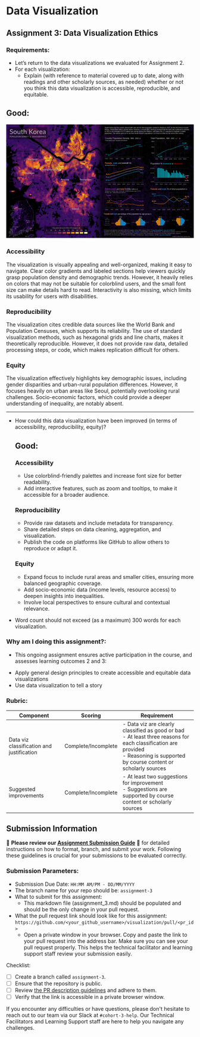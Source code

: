 # Data Visualization

## Assignment 3: Data Visualization Ethics

### Requirements:
- Let’s return to the data visualizations we evaluated for Assignment 2.  
- For each visualization: 
    - Explain (with reference to material covered up to date, along with readings and other scholarly sources, as needed) whether or not you think this data visualization is accessible, reproducible, and equitable. 
       
## Good:

![South Korea Population Density & Demographics](./1.png)

### Accessibility
The visualization is visually appealing and well-organized, making it easy to navigate. Clear color gradients and labeled sections help viewers quickly grasp population density and demographic trends. However, it heavily relies on colors that may not be suitable for colorblind users, and the small font size can make details hard to read. Interactivity is also missing, which limits its usability for users with disabilities.

### Reproducibility
The visualization cites credible data sources like the World Bank and Population Censuses, which supports its reliability. The use of standard visualization methods, such as hexagonal grids and line charts, makes it theoretically reproducible. However, it does not provide raw data, detailed processing steps, or code, which makes replication difficult for others.

### Equity
The visualization effectively highlights key demographic issues, including gender disparities and urban-rural population differences. However, it focuses heavily on urban areas like Seoul, potentially overlooking rural challenges. Socio-economic factors, which could provide a deeper understanding of inequality, are notably absent.

----

 - How could this data visualization have been improved (in terms of accessibility, reproducibility, equity)?
    ## Good:
    ### Accessibility
    - Use colorblind-friendly palettes and increase font size for better readability.
    - Add interactive features, such as zoom and tooltips, to make it accessible for a broader audience.

    ### Reproducibility
    - Provide raw datasets and include metadata for transparency.
    - Share detailed steps on data cleaning, aggregation, and visualization.
    - Publish the code on platforms like GitHub to allow others to reproduce or adapt it.

    ### Equity
    - Expand focus to include rural areas and smaller cities, ensuring more balanced geographic coverage.
    - Add socio-economic data (income levels, resource access) to deepen insights into inequalities.
    - Involve local perspectives to ensure cultural and contextual relevance.


   

- Word count should not exceed (as a maximum) 300 words for each visualization. 

### Why am I doing this assignment?:
- This ongoing assignment ensures active participation in the course, and assesses learning outcomes 2 and 3:  
* Apply general design principles to create accessible and equitable data visualizations
* Use data visualization to tell a story

### Rubric:
| Component               | Scoring   | Requirement                                                 |
|-------------------------|-----------|-------------------------------------------------------------|
| Data viz classification and justification | Complete/Incomplete | - Data viz are clearly classified as good or bad<br />- At least three reasons for each classification are provided<br />- Reasoning is supported by course content or scholarly sources |
| Suggested improvements  | Complete/Incomplete | - At least two suggestions for improvement<br />- Suggestions are supported by course content or scholarly sources |

## Submission Information

🚨 **Please review our [Assignment Submission Guide](https://github.com/UofT-DSI/onboarding/blob/main/onboarding_documents/submissions.md)** 🚨 for detailed instructions on how to format, branch, and submit your work. Following these guidelines is crucial for your submissions to be evaluated correctly.

### Submission Parameters:
* Submission Due Date: `HH:MM AM/PM - DD/MM/YYYY`
* The branch name for your repo should be: `assignment-3`
* What to submit for this assignment:
    * This markdown file (assignment_3.md) should be populated and should be the only change in your pull request.
* What the pull request link should look like for this assignment: `https://github.com/<your_github_username>/visualization/pull/<pr_id>`
    * Open a private window in your browser. Copy and paste the link to your pull request into the address bar. Make sure you can see your pull request properly. This helps the technical facilitator and learning support staff review your submission easily.

Checklist:
- [ ] Create a branch called `assignment-3`.
- [ ] Ensure that the repository is public.
- [ ] Review [the PR description guidelines](https://github.com/UofT-DSI/onboarding/blob/main/onboarding_documents/submissions.md#guidelines-for-pull-request-descriptions) and adhere to them.
- [ ] Verify that the link is accessible in a private browser window.

If you encounter any difficulties or have questions, please don't hesitate to reach out to our team via our Slack at `#cohort-3-help`. Our Technical Facilitators and Learning Support staff are here to help you navigate any challenges.
